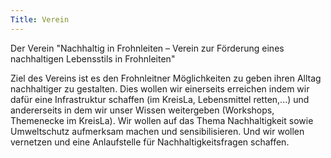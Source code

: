 ```yaml
---
Title: Verein
---
```


Der Verein "Nachhaltig in Frohnleiten – Verein zur Förderung eines nachhaltigen Lebensstils in Frohnleiten"

Ziel des Vereins ist es den Frohnleitner Möglichkeiten zu geben ihren Alltag nachhaltiger zu gestalten. Dies wollen wir einerseits erreichen indem wir dafür eine Infrastruktur schaffen (im KreisLa, Lebensmittel retten,...) und andererseits in dem wir unser Wissen weitergeben (Workshops, Themenecke im KreisLa). Wir wollen auf das Thema Nachhaltigkeit sowie Umweltschutz aufmerksam machen und sensibilisieren. Und wir wollen vernetzen und eine Anlaufstelle für Nachhaltigkeitsfragen schaffen.
